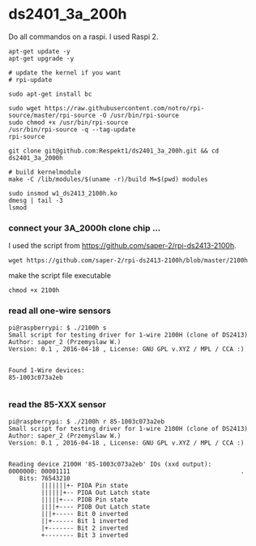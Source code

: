 # ds2401_3a_200h


Do all commandos on a raspi. I used Raspi 2.

```
apt-get update -y
apt-get upgrade -y

# update the kernel if you want
# rpi-update  

sudo apt-get install bc

sudo wget https://raw.githubusercontent.com/notro/rpi-source/master/rpi-source -O /usr/bin/rpi-source
sudo chmod +x /usr/bin/rpi-source
/usr/bin/rpi-source -q --tag-update
rpi-source

git clone git@github.com:Respekt1/ds2401_3a_200h.git && cd ds2401_3a_2000h

# build kernelmodule
make -C /lib/modules/$(uname -r)/build M=$(pwd) modules

sudo insmod w1_ds2413_2100h.ko
dmesg | tail -3
lsmod
```


### connect your 3A_2000h clone chip ...

I used the script from https://github.com/saper-2/rpi-ds2413-2100h.

`wget https://github.com/saper-2/rpi-ds2413-2100h/blob/master/2100h`

make the script file executable
```
chmod +x 2100h

```

### read all one-wire sensors
```
pi@raspberrypi: $ ./2100h s
Small script for testing driver for 1-wire 2100H (clone of DS2413)
Author: saper_2 (Przemyslaw W.)
Version: 0.1 , 2016-04-18 , License: GNU GPL v.XYZ / MPL / CCA :)
 
 
Found 1-Wire devices: 
85-1003c073a2eb


```

### read the 85-XXX sensor
```
pi@raspberrypi: $ ./2100h r 85-1003c073a2eb
Small script for testing driver for 1-wire 2100H (clone of DS2413)
Author: saper_2 (Przemyslaw W.)
Version: 0.1 , 2016-04-18 , License: GNU GPL v.XYZ / MPL / CCA :)
 
 
Reading device 2100H '85-1003c073a2eb' IOs (xxd output):
0000000: 00001111                                               .
   Bits: 76543210
         |||||||+- PIOA Pin state
         ||||||+-- PIOA Out Latch state
         |||||+--- PIOB Pin state
         ||||+---- PIOB Out Latch state
         |||+----- Bit 0 inverted
         ||+------ Bit 1 inverted
         |+------- Bit 2 inverted
         +-------- Bit 3 inverted
```

